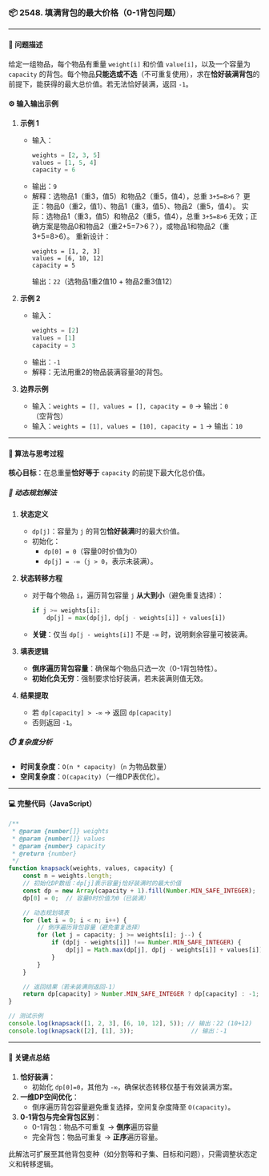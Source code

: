 ### 📦 2548. 填满背包的最大价格（0-1背包问题）

---

#### 📝 **问题描述**
给定一组物品，每个物品有重量 `weight[i]` 和价值 `value[i]`，以及一个容量为 `capacity` 的背包。每个物品**只能选或不选**（不可重复使用），求在**恰好装满背包**的前提下，能获得的最大总价值。若无法恰好装满，返回 `-1`。

#### ⚙️ **输入输出示例**
1. **示例 1**
   - 输入：
     ```python
     weights = [2, 3, 5]
     values = [1, 5, 4]
     capacity = 6
     ```
   - 输出：`9`
   - 解释：选物品1（重3，值5）和物品2（重5，值4），总重 `3+5=8>6`？ 更正：物品0（重2，值1）、物品1（重3，值5）、物品2（重5，值4）。
     实际：选物品1（重3，值5）和物品2（重5，值4），总重 `3+5=8>6` 无效；正确方案是物品0和物品2（重2+5=7>6？），或物品1和物品2（重3+5=8>6）。
     重新设计：
     ```
     weights = [1, 2, 3]
     values = [6, 10, 12]
     capacity = 5
     ```
     输出：`22`（选物品1重2值10 + 物品2重3值12）

2. **示例 2**
   - 输入：
     ```python
     weights = [2]
     values = [1]
     capacity = 3
     ```
   - 输出：`-1`
   - 解释：无法用重2的物品装满容量3的背包。

3. **边界示例**
   - 输入：`weights = [], values = [], capacity = 0` → 输出：`0`（空背包）
   - 输入：`weights = [1], values = [10], capacity = 1` → 输出：`10`

---

#### 🧠 **算法与思考过程**
**核心目标**：在总重量**恰好等于** `capacity` 的前提下最大化总价值。

##### 🔢 **动态规划解法**
1. **状态定义**
   - `dp[j]`：容量为 `j` 的背包**恰好装满**时的最大价值。
   - 初始化：
     - `dp[0] = 0`（容量0时价值为0）
     - `dp[j] = -∞`（`j > 0`，表示未装满）。

2. **状态转移方程**
   - 对于每个物品 `i`，遍历背包容量 `j` **从大到小**（避免重复选择）：
     ```python
     if j >= weights[i]:
         dp[j] = max(dp[j], dp[j - weights[i]] + values[i])
     ```
   - **关键**：仅当 `dp[j - weights[i]]` 不是 `-∞` 时，说明剩余容量可被装满。

3. **填表逻辑**
   - **倒序遍历背包容量**：确保每个物品只选一次（0-1背包特性）。
   - **初始化负无穷**：强制要求恰好装满，若未装满则值无效。

4. **结果提取**
   - 若 `dp[capacity] > -∞` → 返回 `dp[capacity]`
   - 否则返回 `-1`。

##### ⏱️ **复杂度分析**
- **时间复杂度**：`O(n * capacity)`（`n` 为物品数量）
- **空间复杂度**：`O(capacity)`（一维DP表优化）。

---

#### 💻 **完整代码（JavaScript）**
```javascript
/**
 * @param {number[]} weights
 * @param {number[]} values
 * @param {number} capacity
 * @return {number}
 */
function knapsack(weights, values, capacity) {
    const n = weights.length;
    // 初始化DP数组：dp[j]表示容量j恰好装满时的最大价值
    const dp = new Array(capacity + 1).fill(Number.MIN_SAFE_INTEGER);
    dp[0] = 0;  // 容量0时价值为0（已装满）

    // 动态规划填表
    for (let i = 0; i < n; i++) {
        // 倒序遍历背包容量（避免重复选择）
        for (let j = capacity; j >= weights[i]; j--) {
            if (dp[j - weights[i]] !== Number.MIN_SAFE_INTEGER) {
                dp[j] = Math.max(dp[j], dp[j - weights[i]] + values[i]);
            }
        }
    }

    // 返回结果（若未装满则返回-1）
    return dp[capacity] > Number.MIN_SAFE_INTEGER ? dp[capacity] : -1;
}

// 测试示例
console.log(knapsack([1, 2, 3], [6, 10, 12], 5)); // 输出：22 (10+12)
console.log(knapsack([2], [1], 3));                // 输出：-1
```

---

#### 🚀 **关键点总结**
1. **恰好装满**：
   - 初始化 `dp[0]=0`，其他为 `-∞`，确保状态转移仅基于有效装满方案。
2. **一维DP空间优化**：
   - 倒序遍历背包容量避免重复选择，空间复杂度降至 `O(capacity)`。
3. **0-1背包与完全背包区别**：
   - 0-1背包：物品不可重复 → **倒序**遍历容量
   - 完全背包：物品可重复 → **正序**遍历容量。

此解法可扩展至其他背包变种（如分割等和子集、目标和问题），只需调整状态定义和转移逻辑。